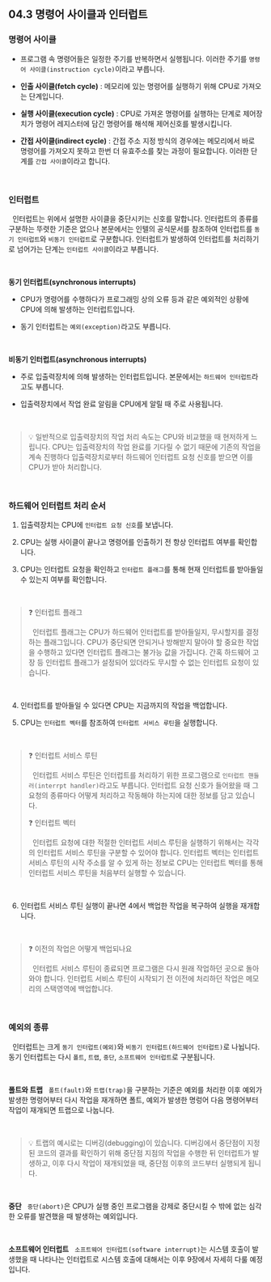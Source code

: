 ## 04.3 명령어 사이클과 인터럽트

### 명령어 사이클

- 프로그램 속 명령어들은 일정한 주기를 반복하면서 실행됩니다. 이러한 주기를 `명령어 사이클(instruction cycle)`이라고 부릅니다.

- **인출 사이클(fetch cycle)** : 메모리에 있는 명령어를 실행하기 위해 CPU로 가져오는 단계입니다.

- **실행 사이클(execution cycle)** : CPU로 가져온 명령어를 실행하는 단계로 제어장치가 명령어 레지스터에 담긴 명령어를 해석해 제어신호를 발생시킵니다.

- **간접 사이클(indirect cycle)** : 간접 주소 지정 방식의 경우에는 메모리에서 바로 명령어를 가져오지 못하고 한번 더 유효주소를 찾는 과정이 필요합니다. 이러한 단계를 `간접 사이클`이라고 합니다.

<br>

### 인터럽트

&nbsp;&nbsp;인터럽트는 위에서 설명한 사이클을 중단시키는 신호를 말합니다. 인터럽트의 종류를 구분하는 뚜렷한 기준은 없으나 본문에서는 인텔의 공식문서를 참조하여 인터럽트를 `동기 인터럽트`와 `비동기 인터럽트`로 구분합니다. 인터럽트가 발생하여 인터럽트를 처리하기로 넘어가는 단계는 `인터럽트 사이클`이라고 부릅니다.

<br>

**동기 인터럽트(synchronous interrupts)**

- CPU가 명령어를 수행하다가 프로그래밍 상의 오류 등과 같은 예외적인 상황에 CPU에 의해 발생하는 인터럽트입니다.

- 동기 인터럽트는 `예외(exception)`라고도 부릅니다.

<br>

**비동기 인터럽트(asynchronous interrupts)**

- 주로 입출력장치에 의해 발생하는 인터럽트입니다. 본문에서는 `하드웨어 인터럽트`라고도 부릅니다.

- 입출력장치에서 작업 완료 알림을 CPU에게 알릴 때 주로 사용됩니다.

<br>

> 💡 일반적으로 입출력장치의 작업 처리 속도는 CPU와 비교했을 때 현저하게 느립니다. CPU는 입출력장치의 작업 완료를 기다릴 수 없기 때문에 기존의 작업을 계속 진행하다 입출력장치로부터 하드웨어 인터럽트 요청 신호를 받으면 이를 CPU가 받아 처리합니다.

<br>

### 하드웨어 인터럽트 처리 순서

1. 입출력장치는 CPU에 `인터럽트 요청 신호`를 보냅니다.

2. CPU는 실행 사이클이 끝나고 명령어를 인출하기 전 항상 인터럽트 여부를 확인합니다.

3. CPU는 인터럽트 요청을 확인하고 `인터럽트 플래그`를 통해 현재 인터럽트를 받아들일 수 있는지 여부를 확인합니다.

<br>

> ❓ 인터럽트 플래그
>
> &nbsp;&nbsp;인터럽트 플래그는 CPU가 하드웨어 인터럽트를 받아들일지, 무시할지를 결정하는 플래그입니다. CPU가 중단되면 안되거나 방해받지 말아야 할 중요한 작업을 수행하고 있다면 인터럽트 플래그는 불가능 값을 가집니다. 간혹 하드웨어 고장 등 인터럽트 플래그가 설정되어 있더라도 무시할 수 없는 인터럽트 요청이 있습니다.

<br>

4. 인터럽트를 받아들일 수 있다면 CPU는 지금까지의 작업을 백업합니다.

5. CPU는 `인터럽트 벡터`를 참조하여 `인터럽트 서비스 루틴`을 실행합니다.

<br>

> ❓ 인터럽트 서비스 루틴
>
> &nbsp;&nbsp;인터럽트 서비스 루틴은 인터럽트를 처리하기 위한 프로그램으로 `인터럽트 핸들러(interrpt handler)`라고도 부릅니다. 인터럽트 요청 신호가 들어왔을 때 그 요청의 종류마다 어떻게 처리하고 작동해야 하는지에 대한 정보를 담고 있습니다.
>
> ❓ 인터럽트 벡터
>
> &nbsp;&nbsp;인터럽트 요청에 대한 적절한 인터럽트 서비스 루틴을 실행하기 위해서는 각각의 인터럽트 서비스 루틴을 구분할 수 있어야 합니다. 인터럽트 벡터는 인터럽트 서비스 루틴의 시작 주소를 알 수 있게 하는 정보로 CPU는 인터럽트 벡터를 통해 인터럽트 서비스 루틴을 처음부터 실행할 수 있습니다.

<br>

6. 인터럽트 서비스 루틴 실행이 끝나면 4에서 백업한 작업을 복구하여 실행을 재개합니다.

<br>

> ❓ 이전의 작업은 어떻게 백업되나요
>
> &nbsp;&nbsp;인터럽트 서비스 루틴이 종료되면 프로그램은 다시 원래 작업하던 곳으로 돌아와야 합니다. 인터럽트 서비스 루틴이 시작되기 전 이전에 처리하던 작업은 메모리의 스택영역에 백업합니다.

<br>

### 예외의 종류

&nbsp;&nbsp;인터럽트는 크게 `동기 인터럽트(예외)`와 `비동기 인터럽트(하드웨어 인터럽트)`로 나뉩니다. 동기 인터럽트는 다시 `폴트`, `트랩`, `중단`, `소프트웨어 인터럽트`로 구분됩니다.

<br>

**폴트와 트랩**
&nbsp;&nbsp;`폴트(fault)`와 `트랩(trap)`을 구분하는 기준은 예외를 처리한 이후 예외가 발생한 명령어부터 다시 작업을 재개하면 폴트, 예외가 발생한 명렁어 다음 명령어부터 작업이 재개되면 트랩으로 나눕니다.

<br>

> 💡 트랩의 예시로는 디버깅(debugging)이 있습니다. 디버깅에서 중단점이 지정된 코드의 결과를 확인하기 위해 중단점 지점의 작업을 수행한 뒤 인터럽트가 발생하고, 이후 다시 작업이 재개되었을 때, 중단점 이후의 코드부터 실행되게 됩니다.

<br>

**중단**
&nbsp;&nbsp;`중단(abort)`은 CPU가 실행 중인 프로그램을 강제로 중단시킬 수 밖에 없는 심각한 오류를 발견했을 때 발생하는 예외입니다.

<br>

**소프트웨어 인터럽트**
&nbsp;&nbsp;`소프트웨어 인터럽트(software interrupt)`는 시스템 호출이 발생했을 때 나타나는 인터럽트로 시스템 호출에 대해서는 이후 9장에서 자세히 다룰 예정입니다.

<br>

